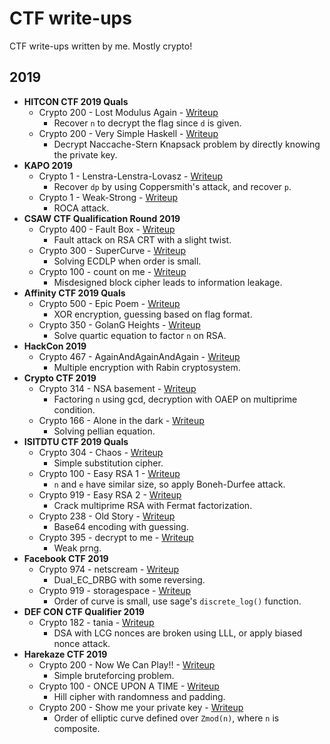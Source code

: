 # CTF write-ups

CTF write-ups written by me. Mostly crypto!

## 2019

- **HITCON CTF 2019 Quals**
	- Crypto 200 - Lost Modulus Again - [Writeup](https://github.com/pcw109550/write-up/tree/master/2019/HITCON/Lost_Modulus_Again)
		- Recover `n` to decrypt the flag since `d` is given.
	- Crypto 200 - Very Simple Haskell - [Writeup](https://github.com/pcw109550/write-up/tree/master/2019/HITCON/Very_Simple_Haskell)
		- Decrypt Naccache-Stern Knapsack problem by directly knowing the private key.
- **KAPO 2019**
	- Crypto 1 - Lenstra-Lenstra-Lovasz - [Writeup](https://github.com/pcw109550/write-up/tree/master/2019/KAPO/Lenstra-Lenstra-Lovasz)
		- Recover `dp` by using Coppersmith's attack, and recover `p`.
	- Crypto 1 - Weak-Strong - [Writeup](https://github.com/pcw109550/write-up/tree/master/2019/KAPO/Weak-Strong)
		- ROCA attack.
- **CSAW CTF Qualification Round 2019**
	- Crypto 400 - Fault Box - [Writeup](https://github.com/pcw109550/write-up/tree/master/2019/CSAW/Fault_Box)
		- Fault attack on RSA CRT with a slight twist.
	- Crypto 300 - SuperCurve - [Writeup](https://github.com/pcw109550/write-up/tree/master/2019/CSAW/SuperCurve)
		- Solving ECDLP when order is small.
	- Crypto 100 - count on me - [Writeup](https://github.com/pcw109550/write-up/tree/master/2019/CSAW/count_on_me)
		- Misdesigned block cipher leads to information leakage.
- **Affinity CTF 2019 Quals**
	- Crypto 500 - Epic Poem - [Writeup](https://github.com/pcw109550/write-up/tree/master/2019/Affinity/Epic_Poem)
		- XOR encryption, guessing based on flag format.
	- Crypto 350 - GolanG Heights - [Writeup](https://github.com/pcw109550/write-up/tree/master/2019/Affinity/GolanG_Heights)
		- Solve quartic equation to factor `n` on RSA.
- **HackCon 2019**
	- Crypto 467 - AgainAndAgainAndAgain - [Writeup](https://github.com/pcw109550/write-up/tree/master/2019/HackCon/AgainAndAgainAndAgain)
		- Multiple encryption with Rabin cryptosystem.
- **Crypto CTF 2019**
	- Crypto 314 - NSA basement - [Writeup](https://github.com/pcw109550/write-up/tree/master/2019/CryptoCTF/NSA_basement)
		- Factoring `n` using gcd, decryption with OAEP on multiprime condition.
	- Crypto 166 - Alone in the dark - [Writeup](https://github.com/pcw109550/write-up/tree/master/2019/CryptoCTF/Alone_in_the_dark)
		- Solving pellian equation.
- **ISITDTU CTF 2019 Quals**
	- Crypto 304 - Chaos - [Writeup](https://github.com/pcw109550/write-up/tree/master/2019/ISITDTU/Chaos)
		- Simple substitution cipher.
	- Crypto 100 - Easy RSA 1 - [Writeup](https://github.com/pcw109550/write-up/tree/master/2019/ISITDTU/Easy_RSA_1)
		- `n` and `e` have similar size, so apply Boneh-Durfee attack.
	- Crypto 919 - Easy RSA 2 - [Writeup](https://github.com/pcw109550/write-up/tree/master/2019/ISITDTU/Easy_RSA_2)
		- Crack multiprime RSA with Fermat factorization.
	- Crypto 238 - Old Story - [Writeup](https://github.com/pcw109550/write-up/tree/master/2019/ISITDTU/Old_story)
		- Base64 encoding with guessing.
	- Crypto 395 - decrypt to me - [Writeup](https://github.com/pcw109550/write-up/tree/master/2019/ISITDTU/decrypt_to_me)
		- Weak prng.
- **Facebook CTF 2019**
	- Crypto 974 - netscream - [Writeup](https://github.com/pcw109550/write-up/tree/master/2019/Facebook/netscream)
		- Dual_EC_DRBG with some reversing.
	- Crypto 919 - storagespace - [Writeup](https://github.com/pcw109550/write-up/tree/master/2019/Facebook/storagespace)
		- Order of curve is small, use sage's `discrete_log()` function.
- **DEF CON CTF Qualifier 2019**
	- Crypto 182 - tania - [Writeup](https://github.com/pcw109550/write-up/tree/master/2019/DEFCON/tania)
		- DSA with LCG nonces are broken using LLL, or apply biased nonce attack.
- **Harekaze CTF 2019**
	- Crypto 200 - Now We Can Play!! - [Writeup](https://github.com/pcw109550/write-up/tree/master/2019/Harekaze/Now_We_Can_Play)
		- Simple bruteforcing problem.
	- Crypto 100 - ONCE UPON A  TIME - [Writeup](https://github.com/pcw109550/write-up/tree/master/2019/Harekaze/ONCE_UPON_A_TIME)
		- Hill cipher with randomness and padding.
	- Crypto 200 - Show me your private key - [Writeup](https://github.com/pcw109550/write-up/tree/master/2019/Harekaze/show_me_your_private_key)
		- Order of elliptic curve defined over `Zmod(n)`, where `n` is composite.
